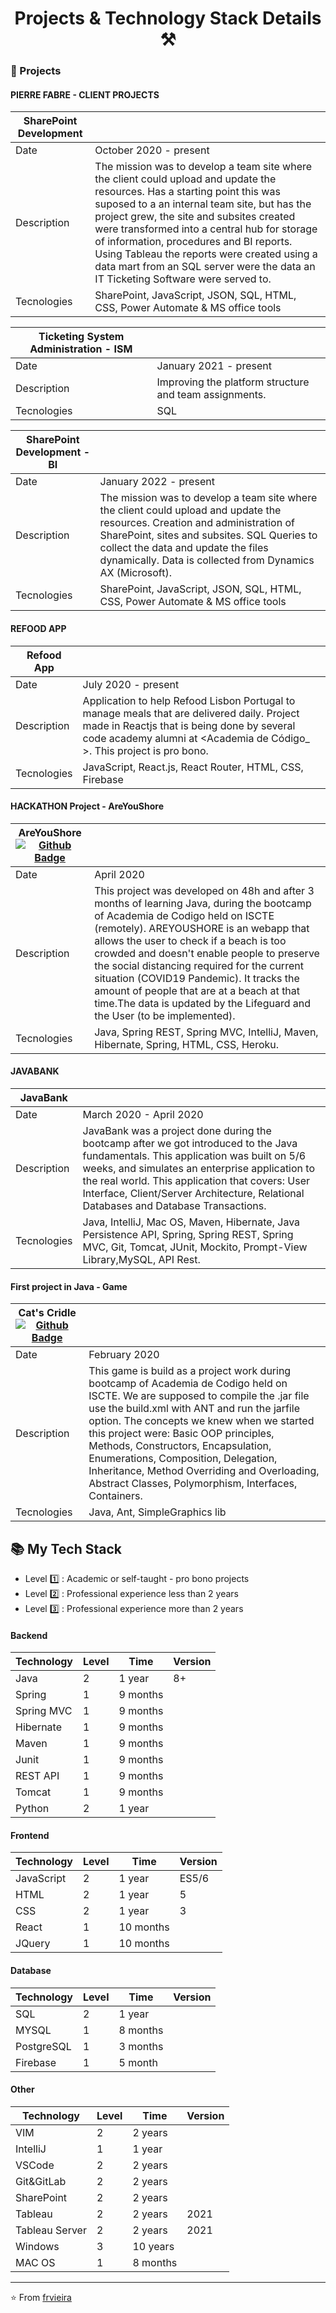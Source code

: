 <p align="center">
  <h1 align="center">  Projects & Technology Stack Details ⚒</h1>
</p>

### 📌 Projects

#### PIERRE FABRE - CLIENT PROJECTS
| SharePoint Development   | |
|---------------------------|-----------------------------------------------------|
| Date |   October 2020  - present                                                            |
| Description | The mission was to develop a team site where the client could upload and update the resources. Has a starting point this was suposed to a an internal team site, but has the project grew, the site and subsites created were transformed into a central hub for storage of information, procedures and BI reports. Using Tableau the reports were created using a data mart from an SQL server were the data an IT Ticketing Software were served to.                                                                |
| Tecnologies | SharePoint, JavaScript, JSON, SQL, HTML, CSS, Power Automate & MS office tools                            |

| Ticketing System Administration - ISM | |
|---------------------------|-----------------------------------------------------|
| Date |   January 2021  - present                                                            |
| Description |Improving the platform structure and team assignments.
| Tecnologies | SQL                          |

| SharePoint Development  - BI  | |
|---------------------------|-----------------------------------------------------|
| Date |   January 2022  - present                                                            |
| Description |The mission was to develop a team site where the client could upload and update the resources. Creation and administration of SharePoint, sites and subsites. SQL Queries to collect the data and update the files dynamically. Data is collected from Dynamics AX (Microsoft).                                                                |
| Tecnologies | SharePoint, JavaScript, JSON, SQL, HTML, CSS, Power Automate & MS office tools                            |

#### REFOOD APP

| Refood App  | |
|---------------------------|-----------------------------------------------------|
| Date |   July 2020  - present                                                            |
| Description | Application to help Refood Lisbon Portugal to manage meals that are delivered daily. Project made in Reactjs that is being done by several code academy alumni at <Academia de Código_ >. This project is pro bono.                                                               |
| Tecnologies | JavaScript, React.js, React Router, HTML, CSS, Firebase                            |


#### HACKATHON Project - AreYouShore

| AreYouShore  [![Github Badge](https://img.shields.io/badge/-Github-000?style=flat-square&logo=Github&logoColor=white&link=https://github.com/frvieira/hackathon)](https://github.com/frvieira/hackathon) | |
|---------------------------|-----------------------------------------------------|
| Date |   April 2020                                                             |
| Description |   This project was developed on 48h and after 3 months of learning Java, during the bootcamp of Academia de Codigo held on ISCTE (remotely). AREYOUSHORE is an webapp that allows the user to check if a beach is too crowded  and doesn't enable people to preserve the social distancing required for the current situation  (COVID19 Pandemic). It tracks the amount of people that are at a beach at that time.The data is updated by the Lifeguard and the User (to be implemented). |
| Tecnologies | Java, Spring REST, Spring MVC, IntelliJ, Maven, Hibernate, Spring, HTML, CSS, Heroku.                           |


#### JAVABANK 

| JavaBank | |
|---------------------------|-----------------------------------------------------|
| Date |   March 2020 - April 2020                                                             |
| Description |JavaBank was a project done during the bootcamp after we got introduced to the Java fundamentals. This application was built on 5/6 weeks, and simulates an enterprise application to the real world. This application that covers: User Interface, Client/Server Architecture, Relational Databases and Database Transactions.                                                                   |
| Tecnologies | Java, IntelliJ, Mac OS, Maven, Hibernate, Java Persistence API, Spring, Spring REST, Spring MVC, Git, Tomcat, JUnit, Mockito, Prompt-View Library,MySQL, API Rest.                          |


#### First project in Java - Game 

| Cat's Cridle [![Github Badge](https://img.shields.io/badge/-Github-000?style=flat-square&logo=Github&logoColor=white&link=https://github.com/umeshwar101010/TeamCarter)](https://github.com/umeshwar101010/TeamCarter) | |
|---------------------------|-----------------------------------------------------|
| Date                      |   February 2020|
| Description |This game is build as a project work during bootcamp of Academia de Codigo held on ISCTE. We are supposed to compile the .jar file use the build.xml with ANT and run the jarfile option. The concepts we knew when we started this project were: Basic OOP principles, Methods, Constructors, Encapsulation, Enumerations, Composition, Delegation, Inheritance, Method Overriding and Overloading, Abstract Classes, Polymorphism, Interfaces, Containers.|
| Tecnologies | Java, Ant, SimpleGraphics lib|



## 📚 My Tech Stack 

- Level  1️⃣ : Academic or self-taught - pro bono projects
- Level  2️⃣ : Professional experience less than 2 years
- Level  3️⃣ : Professional experience more than 2 years 

#### Backend

| Technology | Level | Time     | Version |
|------------|-------|----------|---------|
| Java       | 2     | 1 year   | 8+      |
| Spring     | 1     | 9 months |         |
| Spring MVC | 1     | 9 months |         |
| Hibernate  | 1     | 9 months |         |
| Maven      | 1     | 9 months |         |
| Junit      | 1     | 9 months |         |
| REST API   | 1     | 9 months |         |
| Tomcat     | 1     | 9 months |         |
| Python     | 2     | 1 year |         |


#### Frontend

| Technology | Level | Time      | Version |
|------------|-------|-----------|---------|
| JavaScript | 2     | 1 year    | ES5/6   |
| HTML       | 2     | 1 year    | 5       |
| CSS        | 2     | 1 year    | 3       |
| React      | 1     | 10 months |         |
| JQuery     | 1     | 10 months |         |


#### Database

| Technology | Level | Time     | Version |
|------------|-------|----------|---------|
| SQL   | 2    | 1 year  |         |
| MYSQL      | 1     | 8 months |         |
| PostgreSQL | 1     | 3 months |         |
| Firebase   | 1     | 5 month  |         |



#### Other

| Technology | Level | Time     | Version |
|------------|-------|----------|---------|
| VIM        | 2     | 2 years |           |
| IntelliJ   | 1     | 1 year |           |
| VSCode     | 2     | 2 years |           |
| Git&GitLab | 2     | 2 years |           |
| SharePoint | 2     | 2 years |         |
| Tableau    | 2     | 2 years | 2021    |
| Tableau Server | 2     | 2 years | 2021    |
| Windows    | 3     | 10 years |         |
| MAC OS     | 1     | 8 months |         |

---

⭐️ From [frvieira](https://github.com/frvieira)